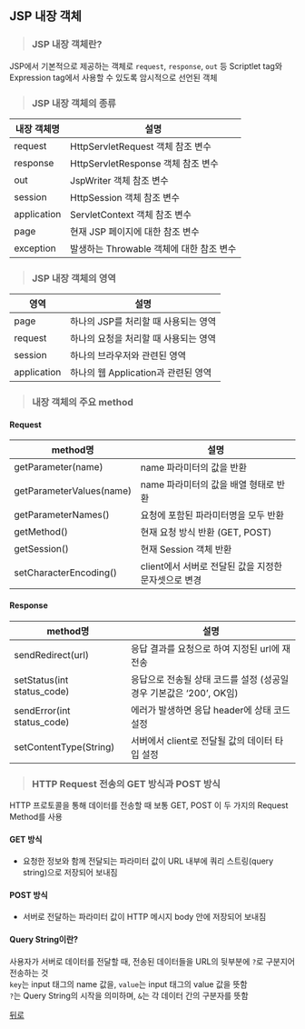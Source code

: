 ## JSP 내장 객체
> ### JSP 내장 객체란?
JSP에서 기본적으로 제공하는 객체로 `request`, `response`, `out` 등 Scriptlet tag와 Expression tag에서 사용할 수 있도록 암시적으로 선언된 객체

> ### JSP 내장 객체의 종류
| 내장 객체명 | 설명 |
|-------------|------|
| request | HttpServletRequest 객체 참조 변수 |
| response | HttpServletResponse 객체 참조 변수 |
| out | JspWriter 객체 참조 변수 |
| session | HttpSession 객체 참조 변수 |
| application | ServletContext 객체 참조 변수 |
| page | 현재 JSP 페이지에 대한 참조 변수 |
| exception | 발생하는 Throwable 객체에 대한 참조 변수 |

> ### JSP 내장 객체의 영역
| 영역 | 설명 |
|------|------|
| page | 하나의 JSP를 처리할 때 사용되는 영역 |
| request | 하나의 요청을 처리할 때 사용되는 영역 |
| session | 하나의 브라우저와 관련된 영역 |
| application | 하나의 웹 Application과 관련된 영역 |

> ### 내장 객체의 주요 method
#### Request
| method명 | 설명 |
|----------|------|
| getParameter(name) | name 파라미터의 값을 반환 |
| getParameterValues(name) | name 파라미터의 값을 배열 형태로 반환 |
| getParameterNames() | 요청에 포함된 파라미터명을 모두 반환 |
| getMethod() | 현재 요청 방식 반환 (GET, POST) |
| getSession() | 현재 Session 객체 반환 |
| setCharacterEncoding() | client에서 서버로 전달된 값을 지정한 문자셋으로 변경 |

#### Response
| method명 | 설명 |
|----------|------|
| sendRedirect(url) | 응답 결과를 요청으로 하여 지정된 url에 재전송 |
| setStatus(int status_code) | 응답으로 전송될 상태 코드를 설정 (성공일 경우 기본값은 ‘200’, OK임) |
| sendError(int status_code) | 에러가 발생하면 응답 header에 상태 코드 설정 |
| setContentType(String) | 서버에서 client로 전달될 값의 데이터 타입 설정 |

> ### HTTP Request 전송의 GET 방식과 POST 방식
HTTP 프로토콜을 통해 데이터를 전송할 때 보통 GET, POST 이 두 가지의 Request Method를 사용

#### GET 방식
- 요청한 정보와 함께 전달되는 파라미터 값이 URL 내부에 쿼리 스트링(query string)으로 저장되어 보내짐

#### POST 방식
- 서버로 전달하는 파라미터 값이 HTTP 메시지 body 안에 저장되어 보내짐

#### Query String이란?
사용자가 서버로 데이터를 전달할 때, 전송된 데이터들을 URL의 뒷부분에 `?`로 구분지어 전송하는 것</br>
`key`는 input 태그의 name 값을, `value`는 input 태그의 value 값을 뜻함</br>
`?`는 Query String의 시작을 의미하며, `&`는 각 데이터 간의 구분자를 뜻함

[뒤로](./ServletJSP.md)
